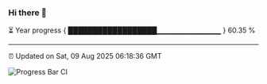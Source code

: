 ### Hi there 👋

⏳ Year progress { ██████████████████▁▁▁▁▁▁▁▁▁▁▁▁ } 60.35 %

---

⏰ Updated on Sat, 09 Aug 2025 06:18:36 GMT

![Progress Bar CI](https://github.com/code-lakshay/GitHub-Actions-Demo/workflows/Progress%20Bar%20CI/badge.svg)
